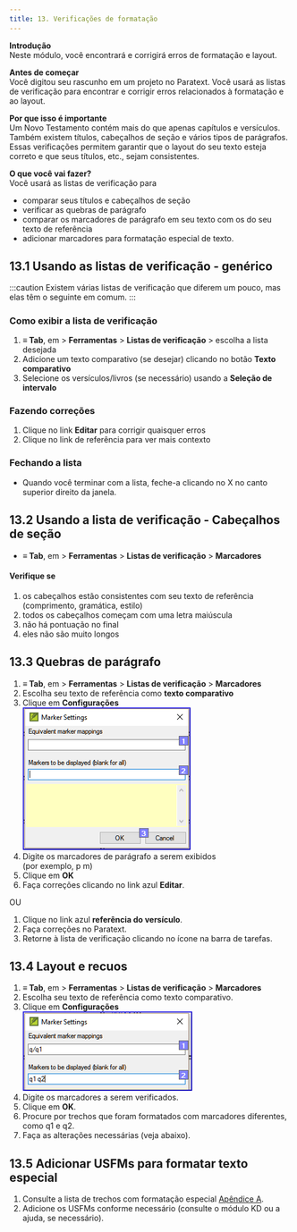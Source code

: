 ```yaml
---
title: 13. Verificações de formatação
---
```


**Introdução**  
Neste módulo, você encontrará e corrigirá erros de formatação e layout.

**Antes de começar**  
Você digitou seu rascunho em um projeto no Paratext. Você usará as listas de verificação para encontrar e corrigir erros relacionados à formatação e ao layout.

**Por que isso é importante**  
Um Novo Testamento contém mais do que apenas capítulos e versículos. Também existem títulos, cabeçalhos de seção e vários tipos de parágrafos. Essas verificações permitem garantir que o layout do seu texto esteja correto e que seus títulos, etc., sejam consistentes.

**O que você vai fazer?**  
Você usará as listas de verificação para

- comparar seus títulos e cabeçalhos de seção
- verificar as quebras de parágrafo
- comparar os marcadores de parágrafo em seu texto com os do seu texto de referência
- adicionar marcadores para formatação especial de texto.

## 13.1 Usando as listas de verificação - genérico
:::caution
Existem várias listas de verificação que diferem um pouco, mas elas têm o seguinte em comum.
:::

#####

### Como exibir a lista de verificação
1. **≡ Tab**, em \> **Ferramentas** \> **Listas de verificação** \> escolha a lista desejada
1. Adicione um texto comparativo (se desejar) clicando no botão **Texto comparativo**
1. Selecione os versículos/livros (se necessário) usando a **Seleção de intervalo**

### Fazendo correções
1. Clique no link **Editar** para corrigir quaisquer erros
1. Clique no link de referência para ver mais contexto

### Fechando a lista
- Quando você terminar com a lista, feche-a clicando no X no canto superior direito da janela.

## 13.2 Usando a lista de verificação - Cabeçalhos de seção
- **≡ Tab**, em \> **Ferramentas** \> **Listas de verificação** \> **Marcadores**

#### Verifique se
1. os cabeçalhos estão consistentes com seu texto de referência (comprimento, gramática, estilo)
2. todos os cabeçalhos começam com uma letra maiúscula
3. não há pontuação no final
4. eles não são muito longos

#####

## 13.3 Quebras de parágrafo
1. **≡ Tab**, em \> **Ferramentas** \> **Listas de verificação** \> **Marcadores**
1. Escolha seu texto de referência como **texto comparativo**
1. Clique em **Configurações**  
   ![](../media/65f9db30b2456f60357c7ec00051f91c.png)
1. Digite os marcadores de parágrafo a serem exibidos  
   (por exemplo, p m)
1. Clique em **OK**
1. Faça correções clicando no link azul **Editar**.

OU

1. Clique no link azul **referência do versículo**.
1. Faça correções no Paratext.
1. Retorne à lista de verificação clicando no ícone na barra de tarefas.

## 13.4 Layout e recuos
1. **≡ Tab**, em \> **Ferramentas** \> **Listas de verificação** \> **Marcadores**
1. Escolha seu texto de referência como texto comparativo.
1. Clique em **Configurações**  
   ![](../media/4d7fb5194d8f330907ee17d34cc7ab19.png)
1. Digite os marcadores a serem verificados.
1. Clique em **OK**.
1. Procure por trechos que foram formatados com marcadores diferentes, como q1 e q2.
1. Faça as alterações necessárias (veja abaixo).

## 13.5 Adicionar USFMs para formatar texto especial
1. Consulte a lista de trechos com formatação especial [Apêndice A](../08-Appendix/A.st.md).
1. Adicione os USFMs conforme necessário (consulte o módulo KD ou a ajuda, se necessário).